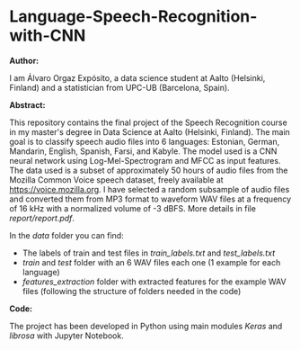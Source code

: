 # Language-Speech-Recognition-with-CNN

**Author:**

I am Álvaro Orgaz Expósito, a data science student at Aalto (Helsinki, Finland) and a statistician from UPC-UB (Barcelona, Spain).

**Abstract:**

This repository contains the final project of the Speech Recognition course in my master's degree in Data Science at Aalto (Helsinki, Finland). The main goal is to classify speech audio files into 6 languages: Estonian, German, Mandarin, English, Spanish, Farsi, and Kabyle. The model used is a CNN neural network using Log-Mel-Spectrogram and MFCC as input features. The data used is a subset of approximately 50 hours of audio files from the Mozilla Common Voice speech dataset, freely available at https://voice.mozilla.org. I have selected a random subsample of audio files and converted them from MP3 format to waveform WAV files at a frequency of 16 kHz with a normalized volume of -3 dBFS. More details in file *report/report.pdf*.

In the *data* folder you can find:
  - The labels of train and test files in *train_labels.txt* and *test_labels.txt*
  - *train* and *test* folder with an 6 WAV files each one (1 example for each language)
  - *features_extraction* folder with extracted features for the example WAV files (following the structure of folders needed in the code)

**Code:**

The project has been developed in Python using main modules *Keras* and *librosa* with Jupyter Notebook.
